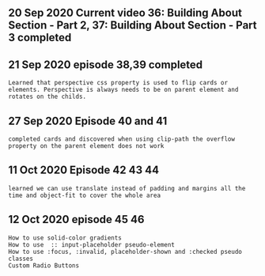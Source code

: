 ## 20 Sep 2020  Current video 36: Building About Section - Part 2,  37: Building About Section - Part 3 completed
## 21 Sep 2020 episode 38,39 completed

    Learned that perspective css property is used to flip cards or elements. Perspective is always needs to be on parent element and rotates on the childs.

## 27 Sep 2020 Episode 40 and 41

    completed cards and discovered when using clip-path the overflow property on the parent element does not work

## 11 Oct 2020 Episode 42 43 44

    learned we can use translate instead of padding and margins all the time and object-fit to cover the whole area

## 12 Oct 2020  episode 45 46

    How to use solid-color gradients 
    How to use  :: input-placeholder pseudo-element
    How to use :focus, :invalid, placeholder-shown and :checked pseudo classes
    Custom Radio Buttons